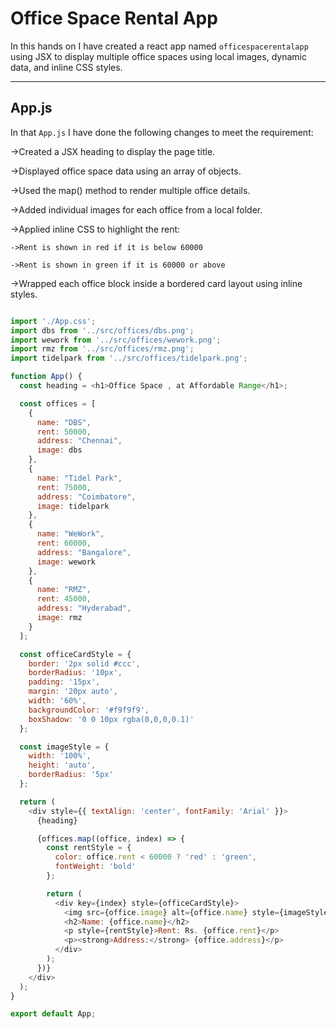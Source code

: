 # Office Space Rental App

In this hands on I have created a react app named ```officespacerentalapp``` using JSX to display multiple office spaces using local images, dynamic data, and inline CSS styles.

---

## App.js

In that ```App.js``` I have done the following changes to meet the requirement:

->Created a JSX heading to display the page title.

->Displayed office space data using an array of objects.

->Used the map() method to render multiple office details.

->Added individual images for each office from a local folder.

->Applied inline CSS to highlight the rent:

    ->Rent is shown in red if it is below 60000

    ->Rent is shown in green if it is 60000 or above

->Wrapped each office block inside a bordered card layout using inline styles.

``` js

import './App.css';
import dbs from '../src/offices/dbs.png';
import wework from '../src/offices/wework.png';
import rmz from '../src/offices/rmz.png';
import tidelpark from '../src/offices/tidelpark.png';

function App() {
  const heading = <h1>Office Space , at Affordable Range</h1>;

  const offices = [
    {
      name: "DBS",
      rent: 50000,
      address: "Chennai",
      image: dbs
    },
    {
      name: "Tidel Park",
      rent: 75000,
      address: "Coimbatore",
      image: tidelpark
    },
    {
      name: "WeWork",
      rent: 60000,
      address: "Bangalore",
      image: wework
    },
    {
      name: "RMZ",
      rent: 45000,
      address: "Hyderabad",
      image: rmz
    }
  ];

  const officeCardStyle = {
    border: '2px solid #ccc',
    borderRadius: '10px',
    padding: '15px',
    margin: '20px auto',
    width: '60%',
    backgroundColor: '#f9f9f9',
    boxShadow: '0 0 10px rgba(0,0,0,0.1)'
  };

  const imageStyle = {
    width: '100%',
    height: 'auto',
    borderRadius: '5px'
  };

  return (
    <div style={{ textAlign: 'center', fontFamily: 'Arial' }}>
      {heading}

      {offices.map((office, index) => {
        const rentStyle = {
          color: office.rent < 60000 ? 'red' : 'green',
          fontWeight: 'bold'
        };

        return (
          <div key={index} style={officeCardStyle}>
            <img src={office.image} alt={office.name} style={imageStyle} />
            <h2>Name: {office.name}</h2>
            <p style={rentStyle}>Rent: Rs. {office.rent}</p>
            <p><strong>Address:</strong> {office.address}</p>
          </div>
        );
      })}
    </div>
  );
}

export default App;

```